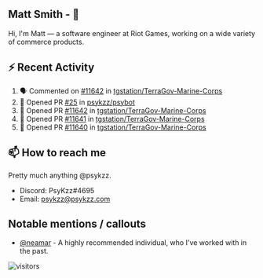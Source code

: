 <!--
[![PsyKzz's github stats](https://github-readme-stats.vercel.app/api?username=psykzz&show_icons=true)](https://github.com/anuraghazra/github-readme-stats)
-->

## Matt Smith - 👋
Hi, I'm Matt — a software engineer at Riot Games, working on a wide variety of commerce products.

## ⚡ Recent Activity

<!--START_SECTION:activity-->
1. 🗣 Commented on [#11642](https://github.com/tgstation/TerraGov-Marine-Corps/issues/11642) in [tgstation/TerraGov-Marine-Corps](https://github.com/tgstation/TerraGov-Marine-Corps)
2. 💪 Opened PR [#25](https://github.com/psykzz/psybot/pull/25) in [psykzz/psybot](https://github.com/psykzz/psybot)
3. 💪 Opened PR [#11642](https://github.com/tgstation/TerraGov-Marine-Corps/pull/11642) in [tgstation/TerraGov-Marine-Corps](https://github.com/tgstation/TerraGov-Marine-Corps)
4. 💪 Opened PR [#11641](https://github.com/tgstation/TerraGov-Marine-Corps/pull/11641) in [tgstation/TerraGov-Marine-Corps](https://github.com/tgstation/TerraGov-Marine-Corps)
5. 💪 Opened PR [#11640](https://github.com/tgstation/TerraGov-Marine-Corps/pull/11640) in [tgstation/TerraGov-Marine-Corps](https://github.com/tgstation/TerraGov-Marine-Corps)
<!--END_SECTION:activity-->


## 📫 How to reach me

Pretty much anything @psykzz.

- Discord: PsyKzz#4695
- Email: psykzz@psykzz.com


## Notable mentions / callouts

 - [@neamar](https://github.com/neamar) - A highly recommended individual, who I've worked with in the past.


![visitors](https://visitor-badge.glitch.me/badge?page_id=psykzz/psykzz)


